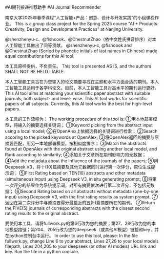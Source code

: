 #AI期刊投递推荐助手 
#AI Journal Recommender 

南京大学2025年春季课程“人工智能+产品：创意、设计与开发实践”的小组课程作业。 
This is a group class project for the Spring 2025 course "AI + Products: Creativity, Design and Development Practices" at Nanjing University.  

@shenzhenyu-c、@fishoook、@ChestnutZhao（依中文姓氏拼音排序）对本人工智能工具做出了同等贡献。 
@shenzhenyu-c, @fishoook and @ChestnutZhao (Sorted by phonetic initials of last names in Chinese) made equal contributions for this AI tool.  

本工具原样提供，不负责任。 
This tool is presented AS IS, and the authors SHALL NOT BE HELD LIABLE. 

本人工智能工具旨在为您输入的论文摘要寻找在主题和水平方面合适的期刊。本人工智能工具适用于各学科论文。目前，本人工智能工具对高水平的期刊运行更好。  
This AI tool aims at matching your scientific paper abstract with suitable journals, both subject- and level- wise. This AI tool works for scientific papers of all subjects. Currently, this AI tool works the best for high-level papers. 
 
本工具的工作流程为： 
The working procedure of this tool is: 
①用本地部署模型，将输入的摘要选择关键词； 
①Keyword picking from the abstract input using a local model; 
②在OpenAlex上依据选择的关键词进行检索； 
②Search accoring to the picked keywords at OpenAlex; 
③将OpenAlex返回的摘要与原摘要匹配，用另一本地部署模型，按相似度排序； 
③Match the abstracts found at OpenAlex with the original abstract using another local model, and Rank according to similarity; 
④添加关于文章所在期刊影响力的元数据； 
④Add the metadata about the influence of the journals of the papers; 
⑤用Deepseek V3，将十(10)篇摘要及其他元数据同时进行第一次评分，原位生成提示词； 
⑤First Rating based on TEN(10) abstracts and other metadata (simultaneous input) using Deepseek V3, in situ generating prompt; 
⑥将第一次评分的结果作为系统提示词，对所有摘要依次进行第二次评分，不包括元数据； 
⑥Second Rating based on all abstracts without metadata (one-by-one input) using Deepseek V3, with the first rating results as system prompt. 
⑦返回在第二次评分中与原摘要得分最接近的五(5)篇摘要所在的期刊。 
⑦Return the FIVE(5) journals of corresponding abstracts with the closest second rating results to the original abstract. 

要使用本工具，请将fullwork.py的第6行改为您的摘要；第27、28行改为您的本地模型路径；第204、205行改为您的deepseek（或其他AI模型）链接和key，并在python控制台中运行。 
In order to use this tool, please: In the file fullwork.py, change Line 6 to your abstract, Lines 27,28 to your local models filepath, Lines 204,205 to your deepseek (or other AI models) URL link and key. Run the file in a python console. 
